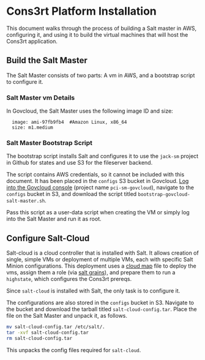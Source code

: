 # Cons3rt Platform Installation

This document walks through the process of building a Salt master in AWS,
configuring it, and using it to build the virtual machines that will host
the Cons3rt application. 

## Build the Salt Master
The Salt Master consists of two parts: A vm in AWS, and a bootstrap script
to configure it.

### Salt Master vm Details
In Govcloud, the Salt Master uses the following image ID and size:

```
  image: ami-97fb9fb4  #Amazon Linux, x86_64
  size: m1.medium
```

### Salt Master Bootstrap Script
The bootstrap script installs Salt and configures it to use the `jack-sm` project in Github for states and use S3 for the fileserver backend.

The script contains AWS credentials, so it cannot be included
with this document. It has been placed in the `configs` S3 bucket in
Govcloud. [Log into the Govcloud console](https://signin.amazonaws-us-gov.com) (project name `pci-sm-govcloud`),
navigate to the `configs` bucket in S3, and download the script titled `bootstrap-govcloud-salt-master.sh`.

Pass this script as a user-data script when creating the VM or simply log into the Salt Master and run it as root. 

## Configure Salt-Cloud
Salt-cloud is a cloud controller that is installed with Salt. It allows creation of single, simple VMs or deployment of multiple VMs, each with specific Salt Minion configurations. This deployment uses a [cloud map](http://salt-cloud.readthedocs.org/en/latest/topics/map.html) file to deploy the vms, assign them a role (via [salt grains](http://docs.saltstack.com/topics/targeting/grains.html)), and prepare them to run a `highstate`, which configures the Cons3rt prereqs.


Since `salt-cloud` is installed with Salt, the only task is to configure it.

The configurations are also stored in the `configs` bucket in S3. Navigate to the bucket and download the tarball titled `salt-cloud-config.tar`. Place the file on the Salt Master and unpack it, as follows.

```bash
mv salt-cloud-config.tar /etc/salt/.
tar -xvf salt-cloud-config.tar
rm salt-cloud-config.tar
```

This unpacks the config files required for `salt-cloud`.